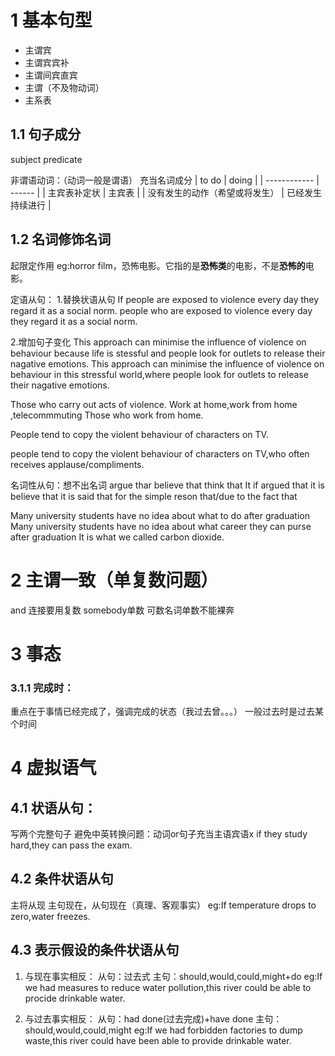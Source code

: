 # 1 基本句型
- 主谓宾
- 主谓宾宾补
- 主谓间宾直宾
- 主谓（不及物动词）
- 主系表

## 1.1 句子成分
subject
predicate

非谓语动词：（动词一般是谓语）
充当名词成分
| to do        | doing  |
| ------------ | ------ |
| 主宾表补定状 | 主宾表 |
| 没有发生的动作（希望或将发生）             |  已经发生 持续进行     |

## 1.2 名词修饰名词
起限定作用
eg:horror film，恐怖电影。它指的是**恐怖类**的电影，不是**恐怖的**电影。

定语从句：
1.替换状语从句
If people are exposed to violence every day they regard it as a social norm.
people who are exposed to violence every day they regard it as a social norm.

2.增加句子变化
This approach can minimise the influence of violence on behaviour because life is stessful and people look for outlets to release their nagative emotions.
This approach can minimise the influence of violence on behaviour in this stressful world,where people look for outlets to release their nagative emotions.

Those who carry out acts of violence.
Work at home,work from home ,telecommmuting
Those who work from home.

People tend to copy the violent behaviour of characters on TV.

people tend to copy the violent behaviour of characters on TV,who often receives applause/compliments.

名词性从句：想不出名词
argue thar believe that think that 
It if argued that  it is believe that  it is said that
for the simple reson that/due to the fact that

Many university students have no idea about what to do after graduation
Many university students have no idea about what career they can purse after graduation
It is what we called carbon dioxide.

# 2 主谓一致（单复数问题）
and 连接要用复数
somebody单数
可数名词单数不能裸奔


# 3 事态
### 3.1.1 完成时：
重点在于事情已经完成了，强调完成的状态（我过去曾。。。）
一般过去时是过去某个时间

# 4 虚拟语气
## 4.1 状语从句：
写两个完整句子
避免中英转换问题：动词or句子充当主语宾语x
if they study hard,they can pass the exam.
## 4.2 条件状语从句
主将从现
主句现在，从句现在（真理、客观事实）
eg:If temperature drops to zero,water freezes.
## 4.3 表示假设的条件状语从句
1. 与现在事实相反：
从句：过去式 
主句：should,would,could,might+do
eg:If we had measures to reduce water pollution,this river could be able to procide drinkable water.

2. 与过去事实相反：
从句：had done(过去完成)+have done
主句：should,would,could,might
eg:If we had forbidden factories to dump waste,this river could have been able to provide drinkable water.

